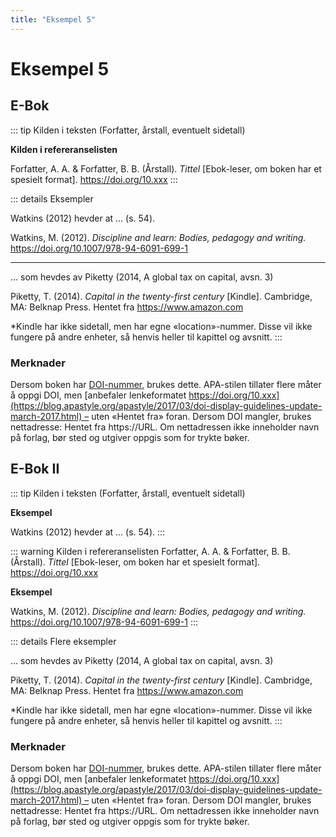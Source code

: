 ```yaml
---
title: "Eksempel 5"
---
```


# Eksempel 5

## E-Bok

::: tip Kilden i teksten
(Forfatter, årstall, eventuelt sidetall)

**Kilden i refereranselisten**

Forfatter, A. A. & Forfatter, B. B. (Årstall). _Tittel_ \[Ebok-leser, om boken har et spesielt format\]. https://doi.org/10.xxx
:::

::: details Eksempler

Watkins (2012) hevder at ... (s. 54).

Watkins, M. (2012). _Discipline and learn: Bodies, pedagogy and writing._ https://doi.org/10.1007/978-94-6091-699-1

---

... som hevdes av Piketty (2014, A global tax on capital, avsn. 3)

Piketty, T. (2014). _Capital in the twenty-first century_ \[Kindle\]. Cambridge, MA: Belknap Press. Hentet fra https://www.amazon.com 

\*Kindle har ikke sidetall, men har egne «location»-nummer. Disse vil ikke fungere på andre enheter, så henvis heller til kapittel og avsnitt.
:::

### Merknader



Dersom boken har [DOI-nummer](/kildebruk-og-referanser/kildevurdering/kvalitative-vurderinger/nettadresser-url/#DOI), brukes dette. APA-stilen tillater flere måter å oppgi DOI, men [anbefaler lenkeformatet https://doi.org/10.xxx](https://blog.apastyle.org/apastyle/2017/03/doi-display-guidelines-update-march-2017.html) – uten «Hentet fra» foran. Dersom DOI mangler, brukes nettadresse: Hentet fra https://URL. Om nettadressen ikke inneholder navn på forlag, bør sted og utgiver oppgis som for trykte bøker.


## E-Bok II

::: tip Kilden i teksten
(Forfatter, årstall, eventuelt sidetall)

**Eksempel**

Watkins (2012) hevder at ... (s. 54).
:::

::: warning Kilden i refereranselisten
Forfatter, A. A. & Forfatter, B. B. (Årstall). _Tittel_ \[Ebok-leser, om boken har et spesielt format\]. https://doi.org/10.xxx

**Eksempel**

Watkins, M. (2012). _Discipline and learn: Bodies, pedagogy and writing._ https://doi.org/10.1007/978-94-6091-699-1
:::

::: details Flere eksempler

... som hevdes av Piketty (2014, A global tax on capital, avsn. 3)

Piketty, T. (2014). _Capital in the twenty-first century_ \[Kindle\]. Cambridge, MA: Belknap Press. Hentet fra https://www.amazon.com 

\*Kindle har ikke sidetall, men har egne «location»-nummer. Disse vil ikke fungere på andre enheter, så henvis heller til kapittel og avsnitt.
:::

### Merknader

Dersom boken har [DOI-nummer](/kildebruk-og-referanser/kildevurdering/kvalitative-vurderinger/nettadresser-url/#DOI), brukes dette. APA-stilen tillater flere måter å oppgi DOI, men [anbefaler lenkeformatet https://doi.org/10.xxx](https://blog.apastyle.org/apastyle/2017/03/doi-display-guidelines-update-march-2017.html) – uten «Hentet fra» foran. Dersom DOI mangler, brukes nettadresse: Hentet fra https://URL. Om nettadressen ikke inneholder navn på forlag, bør sted og utgiver oppgis som for trykte bøker.
